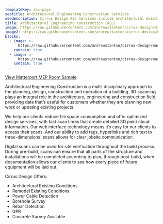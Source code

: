 ```yaml
---
templateKey: aec-page
seotitle: Architectural Engineering Construction Services
seodescription: Cirrus Design AEC services include architectural existing conditions, power cable detection, rebar detection, GPR, and concrete survey Washington & Idaho
title: Architectural Engineering Construction (AEC)
image: https://raw.githubusercontent.com/andrewstanton/cirrus-design/master/src/img/content/aec/aec-2.jpg
image2: https://raw.githubusercontent.com/andrewstanton/cirrus-design/master/src/img/content/aec-example.jpg
blocks:
  - image: >-
      https://raw.githubusercontent.com/andrewstanton/cirrus-design/master/src/img/content/wall-2.jpg
    contain: true
  - image: >-
      https://raw.githubusercontent.com/andrewstanton/cirrus-design/master/src/img/content/wall-as-built.jpg
    contain: true
---
```


<a href="https://my.matterport.com/show/?m=urwL1Q2NQCe" target="_blank">View Matterport MEP Room Sample</a>

Architectural Engineering Construction is a multi-disciplinary approach to the planning, design, construction and operation of a building. 3D scanning plays an integral role in the architecture, engineering and construction field, providing data that’s useful for customers whether they are planning new work or updating existing projects.

We help our clients reduce file space consumption and offer optimized design services, with fast scan times that create detailed 3D point cloud information. Our web interface technology means it’s easy for our clients to access their scans. And our ability to add tags, hyperlinks and rich text to three-dimensional scans allows for clear jobsite communication.

Digital scans can be used for site verification throughout the build process. During pre-build, scans can ensure that all parts of the structure and installations will be completed according to plan, through post-build, when documentation allows our clients to see how every piece of future equipment will be laid out.

Cirrus Design Offers:
- Architectural Existing Conditions
- Remodel Existing Conditions
- Power Cable Detection
- Borehole Survey
- Rebar Detection
- GPR
- Concrete Survey Available